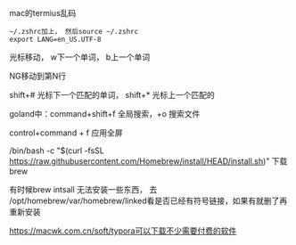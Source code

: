 mac的termius乱码

~~~
~/.zshrc加上， 然后source ~/.zshrc
export LANG=en_US.UTF-8
~~~



光标移动， w下一个单词， b上一个单词

NG移动到第N行

shift+# 光标下一个匹配的单词， shift+* 光标上一个匹配的

goland中：command+shift+f 全局搜索，+o 搜索文件

control+command + f 应用全屏

/bin/bash -c "$(curl -fsSL https://raw.githubusercontent.com/Homebrew/install/HEAD/install.sh)" 下载brew

有时候brew intsall 无法安装一些东西， 去 /opt/homebrew/var/homebrew/linked看是否已经有符号链接，如果有就删了再重新安装

https://macwk.com.cn/soft/typora可以下载不少需要付费的软件
